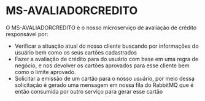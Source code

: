 # MS-AVALIADORCREDITO
O MS-AVALIADORCREDITO é o nosso microserviço de avaliação de crédito responsável por:
- Verificar a situação atual do nosso cliente buscando por informações do usuário bem como os seus cartões cadastrados
- Fazer a avaliação de crédito para do usuário com base em uma regra de negócio, e nos devolver os cartões aprovados para esse cliente bem como o limite aprovado.
- Solicitar a emissão de um cartão para o nosso usuário, por meio dessa solicitação é gerado uma mensagem em nossa fila do RabbitMQ que é então consumida por outro serviço para gerar esse cartão
